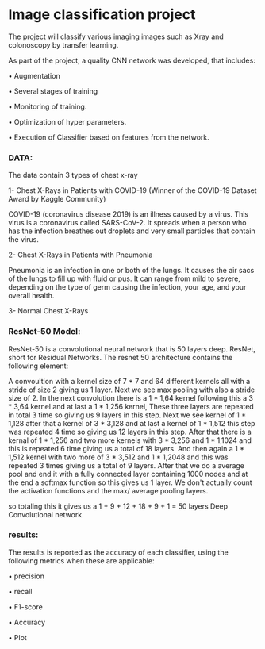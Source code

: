 # Image classification project

The project will classify various imaging images such as Xray and colonoscopy by transfer learning.

As part of the project, a quality CNN network was developed, that includes:

• Augmentation

• Several stages of training

• Monitoring of training.

• Optimization of hyper parameters.

• Execution of Classifier based on features from the network.

### DATA:

The data contain 3 types of chest x-ray

1- Chest X-Rays in Patients with COVID-19  (Winner of the COVID-19 Dataset Award by Kaggle Community)

COVID-19 (coronavirus disease 2019) is an illness caused by a virus. This virus is a coronavirus called SARS-CoV-2. It spreads when a person who has the infection breathes out droplets and very small particles that contain the virus.

2- Chest X-Rays in Patients with Pneumonia

Pneumonia is an infection in one or both of the lungs. It causes the air sacs of the lungs to fill up with fluid or pus. It can range from mild to severe, depending on the type of germ causing the infection, your age, and your overall health.

3- Normal Chest X-Rays

### ResNet-50 Model:
ResNet-50 is a convolutional neural network that is 50 layers deep. ResNet, short for Residual Networks. The resnet 50 architecture contains the following element:

A convoultion with a kernel size of 7 * 7 and 64 different kernels all with a stride of size 2 giving us 1 layer.
Next we see max pooling with also a stride size of 2.
In the next convolution there is a 1 * 1,64 kernel following this a 3 * 3,64 kernel and at last a 1 * 1,256 kernel, These three layers are repeated in total 3 time so giving us 9 layers in this step.
Next we see kernel of 1 * 1,128 after that a kernel of 3 * 3,128 and at last a kernel of 1 * 1,512 this step was repeated 4 time so giving us 12 layers in this step.
After that there is a kernal of 1 * 1,256 and two more kernels with 3 * 3,256 and 1 * 1,1024 and this is repeated 6 time giving us a total of 18 layers.
And then again a 1 * 1,512 kernel with two more of 3 * 3,512 and 1 * 1,2048 and this was repeated 3 times giving us a total of 9 layers.
After that we do a average pool and end it with a fully connected layer containing 1000 nodes and at the end a softmax function so this gives us 1 layer.
We don't actually count the activation functions and the max/ average pooling layers.

so totaling this it gives us a 1 + 9 + 12 + 18 + 9 + 1 = 50 layers Deep Convolutional network.


### results:

The results is reported as the accuracy of each classifier, using the following metrics when these are applicable:

• precision

• recall

• F1-score

• Accuracy

• Plot
